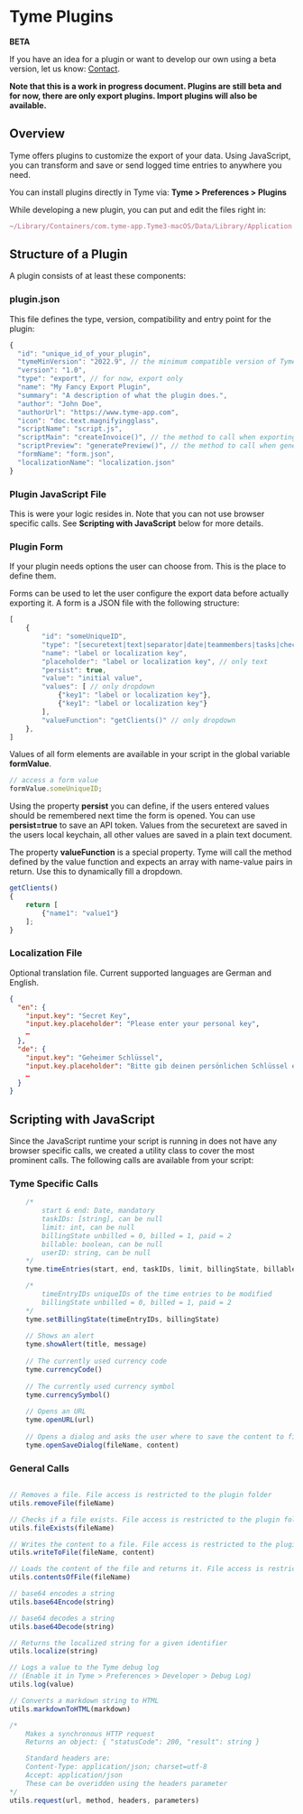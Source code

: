 # Tyme Plugins

**BETA**

If you have an idea for a plugin or want to develop our own using a beta version, let us know: [Contact](https://www.tyme-app.com/en/contact/). 

**Note that this is a work in progress document. Plugins are still beta and for now, there are only export plugins.
Import plugins will also be available.**

## Overview

Tyme offers plugins to customize the export of your data.
Using JavaScript, you can transform and save or send logged time entries to anywhere you need.

You can install plugins directly in Tyme via: **Tyme > Preferences > Plugins**

While developing a new plugin, you can put and edit the files right in:

```javascript
~/Library/Containers/com.tyme-app.Tyme3-macOS/Data/Library/Application Support/plugins/[YOUR_PLUGIN_FOLDER]/
 ```

## Structure of a Plugin

A plugin consists of at least these components:

### plugin.json

This file defines the type, version, compatibility and entry point for the plugin:

```javascript
{
  "id": "unique_id_of_your_plugin",
  "tymeMinVersion": "2022.9", // the minimum compatible version of Tyme for this plugin
  "version": "1.0",
  "type": "export", // for now, export only
  "name": "My Fancy Export Plugin",
  "summary": "A description of what the plugin does.",
  "author": "John Doe",
  "authorUrl": "https://www.tyme-app.com",
  "icon": "doc.text.magnifyingglass",
  "scriptName": "script.js",
  "scriptMain": "createInvoice()", // the method to call when exporting
  "scriptPreview": "generatePreview()", // the method to call when generating a preview
  "formName": "form.json",
  "localizationName": "localization.json"
}
```

### Plugin JavaScript File

This is were your logic resides in. Note that you can not use browser specific calls.
See **Scripting with JavaScript** below for more details.

### Plugin Form

If your plugin needs options the user can choose from. This is the place to define them.

Forms can be used to let the user configure the export data before actually exporting it.
A form is a JSON file with the following structure:

```javascript
[
    {
        "id": "someUniqueID",
        "type": "[securetext|text|separator|date|teammembers|tasks|checkbox|dropdown]",
        "name": "label or localization key",
        "placeholder": "label or localization key", // only text
        "persist": true,
        "value": "initial value",
        "values": [ // only dropdown
            {"key1": "label or localization key"},
            {"key1": "label or localization key"}
        ],
        "valueFunction": "getClients()" // only dropdown
    },
]
 ```

Values of all form elements are available in your script in the global variable **formValue**.

```javascript
// access a form value
formValue.someUniqueID;
 ```

Using the property **persist** you can define, if the users entered values should be remembered next time the form is opened.
You can use **persist=true** to save an API token. Values from the securetext are saved in the users local keychain, all other values are saved in a plain text document.

The property **valueFunction** is a special property. Tyme will call the method defined by the value function and
expects an array with name-value pairs in return. Use this to dynamically fill a dropdown.

```javascript
getClients()
{
    return [
        {"name1": "value1"}
    ];
}
 ```


### Localization File

Optional translation file. Current supported languages are German and English.

```json
{
  "en": {
    "input.key": "Secret Key",
    "input.key.placeholder": "Please enter your personal key",
    …
  },
  "de": {
    "input.key": "Geheimer Schlüssel",
    "input.key.placeholder": "Bitte gib deinen persönlichen Schlüssel ein",
    …
  }
}

```

## Scripting with JavaScript

Since the JavaScript runtime your script is running in does not have any browser specific calls, we created a utility
class to cover the most prominent calls. The following calls are available from your script:

### Tyme Specific Calls

```javascript    
    /* 
        start & end: Date, mandatory
        taskIDs: [string], can be null
        limit: int, can be null
        billingState unbilled = 0, billed = 1, paid = 2
        billable: boolean, can be null
        userID: string, can be null
    */
    tyme.timeEntries(start, end, taskIDs, limit, billingState, billable, userID)

    /* 
        timeEntryIDs uniqueIDs of the time entries to be modified
        billingState unbilled = 0, billed = 1, paid = 2
    */
    tyme.setBillingState(timeEntryIDs, billingState)
    
    // Shows an alert
    tyme.showAlert(title, message)
    
    // The currently used currency code
    tyme.currencyCode()
    
    // The currently used currency symbol
    tyme.currencySymbol()
    
    // Opens an URL
    tyme.openURL(url)
    
    // Opens a dialog and asks the user where to save the content to file.
    tyme.openSaveDialog(fileName, content)
```

### General Calls

```javascript

// Removes a file. File access is restricted to the plugin folder
utils.removeFile(fileName)

// Checks if a file exists. File access is restricted to the plugin folder
utils.fileExists(fileName)

// Writes the content to a file. File access is restricted to the plugin folder
utils.writeToFile(fileName, content)

// Loads the content of the file and returns it. File access is restricted to the plugin folder
utils.contentsOfFile(fileName)

// base64 encodes a string
utils.base64Encode(string)

// base64 decodes a string
utils.base64Decode(string)

// Returns the localized string for a given identifier
utils.localize(string)

// Logs a value to the Tyme debug log
// (Enable it in Tyme > Preferences > Developer > Debug Log)
utils.log(value)

// Converts a markdown string to HTML
utils.markdownToHTML(markdown)

/*
    Makes a synchronous HTTP request
    Returns an object: { "statusCode": 200, "result": string }

    Standard headers are: 
    Content-Type: application/json; charset=utf-8
    Accept: application/json
    These can be overidden using the headers parameter
*/
utils.request(url, method, headers, parameters)

```